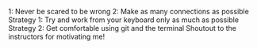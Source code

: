 1: Never be scared to be wrong
2: Make as many connections as possible
Strategy 1: Try and work from your keyboard only as much as possible
Strategy 2: Get comfortable using git and the terminal
Shoutout to the instructors for motivating me!
